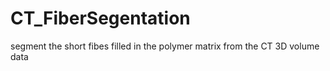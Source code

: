 # CT_FiberSegentation
segment the short fibes filled in the polymer matrix from the CT 3D volume data 
